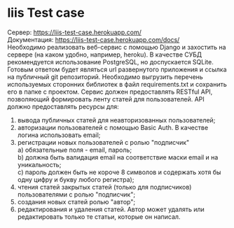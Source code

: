 # liis Test case
Сервер: https://liis-test-case.herokuapp.com/ <br>
Документация: https://liis-test-case.herokuapp.com/docs/ <br>
Необходимо реализовать веб-сервис с помощью Django и захостить на сервере 
(на каком удобно, например, heroku). В качестве СУБД рекомендуется 
использование PostgreSQL, но доспускается SQLite. Готовым ответом будет 
являться url развернутого приложения и ссылка на публичный git репозиторий. 
Необходимо выгрузить перечень используемых сторонних библиотек в файл 
requirements.txt и сохранить его в папке с проектом.
Сервис должен предоставлять RESTful API, позволяющий формировать ленту 
статей для пользователей. API должно предоставлять ресурсы для:
1. вывода публичных статей для неавторизованных пользователей;
2. авторизации пользователей с помощью Basic Auth. В качестве логина 
использовать email;
3. регистрации новых пользователей с ролью "подписчик"<br>
a) обязательные поля - email, пароль;<br>
b) должна быть валидация email на соответствие маски email и на уникальность;<br>
c) пароль должен быть не короче 8 символов и содержать хотя бы одну цифру и 
букву любого регистра);
4. чтения статей закрытых статей (только для подписчиков) пользователями с
ролью "подписчик";
5. создания новых статей ролью "автор";
6. редактирования и удаления статей. Автор может удалять или редактировать 
только те статьи, которые он написал.

